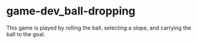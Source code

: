 # game-dev_ball-dropping
This game is played by rolling the ball, selecting a slope, and carrying the ball to the goal.
